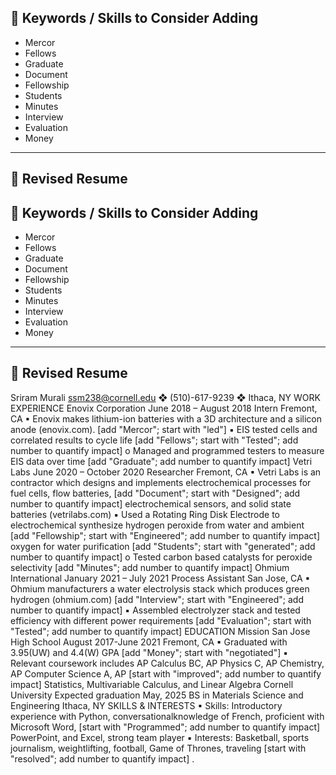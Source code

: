 ## 🔑 Keywords / Skills to Consider Adding

- Mercor
- Fellows
- Graduate
- Document
- Fellowship
- Students
- Minutes
- Interview
- Evaluation
- Money

---

## 📄 Revised Resume

## 🔑 Keywords / Skills to Consider Adding
- Mercor
- Fellows
- Graduate
- Document
- Fellowship
- Students
- Minutes
- Interview
- Evaluation
- Money
---
## 📄 Revised Resume
Sriram Murali
ssm238@cornell.edu ❖ (510)-617-9239 ❖ Ithaca, NY
WORK EXPERIENCE
Enovix Corporation June 2018 – August 2018
Intern Fremont, CA
▪ Enovix makes lithium-ion batteries with a 3D architecture and a silicon anode (enovix.com).  [add "Mercor"; start with "led"]
▪ EIS tested cells and correlated results to cycle life  [add "Fellows"; start with "Tested"; add number to quantify impact]
o Managed and programmed testers to measure EIS data over time  [add "Graduate"; add number to quantify impact]
Vetri Labs June 2020 – October 2020
Researcher Fremont, CA
▪ Vetri Labs is an contractor which designs and implements electrochemical processes for fuel cells, flow batteries,  [add "Document"; start with "Designed"; add number to quantify impact]
electrochemical sensors, and solid state batteries (vetrilabs.com)
▪ Used a Rotating Ring Disk Electrode to electrochemical synthesize hydrogen peroxide from water and ambient  [add "Fellowship"; start with "Engineered"; add number to quantify impact]
oxygen for water purification  [add "Students"; start with "generated"; add number to quantify impact]
o Tested carbon based catalysts for peroxide selectivity  [add "Minutes"; add number to quantify impact]
Ohmium International January 2021 – July 2021
Process Assistant San Jose, CA
▪ Ohmium manufacturers a water electrolysis stack which produces green hydrogen (ohmium.com)  [add "Interview"; start with "Engineered"; add number to quantify impact]
▪ Assembled electrolyzer stack and tested efficiency with different power requirements  [add "Evaluation"; start with "Tested"; add number to quantify impact]
EDUCATION
Mission San Jose High School August 2017-June 2021
Fremont, CA
▪ Graduated with 3.95(UW) and 4.4(W) GPA  [add "Money"; start with "negotiated"]
▪ Relevant coursework includes AP Calculus BC, AP Physics C, AP Chemistry, AP Computer Science A, AP  [start with "improved"; add number to quantify impact]
Statistics, Multivariable Calculus, and Linear Algebra
Cornell University Expected graduation May, 2025
BS in Materials Science and Engineering Ithaca, NY
SKILLS & INTERESTS
▪ Skills: Introductory experience with Python, conversationalknowledge of French, proficient with Microsoft Word,  [start with "Programmed"; add number to quantify impact]
PowerPoint, and Excel, strong team player
▪ Interests: Basketball, sports journalism, weightlifting, football, Game of Thrones, traveling  [start with "resolved"; add number to quantify impact]
.